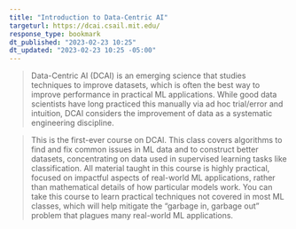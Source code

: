```yaml
---
title: "Introduction to Data-Centric AI"
targeturl: https://dcai.csail.mit.edu/
response_type: bookmark
dt_published: "2023-02-23 10:25"
dt_updated: "2023-02-23 10:25 -05:00"
---
```


> Data-Centric AI (DCAI) is an emerging science that studies techniques to improve datasets, which is often the best way to improve performance in practical ML applications. While good data scientists have long practiced this manually via ad hoc trial/error and intuition, DCAI considers the improvement of data as a systematic engineering discipline.

> This is the first-ever course on DCAI. This class covers algorithms to find and fix common issues in ML data and to construct better datasets, concentrating on data used in supervised learning tasks like classification. All material taught in this course is highly practical, focused on impactful aspects of real-world ML applications, rather than mathematical details of how particular models work. You can take this course to learn practical techniques not covered in most ML classes, which will help mitigate the “garbage in, garbage out” problem that plagues many real-world ML applications.